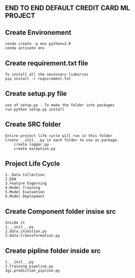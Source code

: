 ## END TO END DEFAULT CREDIT CARD ML PROJECT ##

## Create Environement
    conda create -p env python=3.8
    conda activate env
## Create requirement.txt file
    To install all the necessary liabaries
    pip install -r requirement.txt
## Create setup.py file
    use of setup.py - To make the folder into packages
    run-python setup.py install
## Create SRC folder 
    Entire project life cycle will run in this folder
    Create __init__.py in each folder to use as package.
        create logger.py
        create exception.py

## Project Life Cycle
    1. Data Collection
    2.EDA
    3.Feature Engerning
    4.Model Training
    5.Model Evaluation
    6.Model Deployment
## Create Component folder insise src
    Inside it
    1.__init__.py
    2.data_injestion.py
    3.data.transsformation.py
## Create pipline folder inside src
    1.__init__.py
    2.training_pipeline.py
    3gi.prediction_pipline.py


